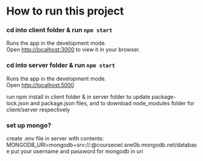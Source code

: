 # How to run this project

### cd into client folder & run `npm start`

Runs the app in the development mode.\
Open [http://localhost:3000](http://localhost:3000) to view it in your browser.

### cd into server folder & run `npm start`

Runs the app in the development mode.\
Open [http://localhost:5000](http://localhost:5000) 

run npm install in client folder & in server folder to update package-lock.json and package.json files, and to download node_modules folder for client/server respectively

### set up mongo?
create .env file in server with contents: MONGODB_URI=mongodb+srv://<username>:<password>@courseowl.sne0b.mongodb.net/database
put your username and password for mongodb in uri


